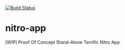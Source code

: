 [![Build Status](https://travis-ci.org/deniaz/nitro-app.svg?branch=master)](https://travis-ci.org/deniaz/nitro-app)
# nitro-app
[WIP] Proof Of Concept Stand-Alone Terrific Nitro App
